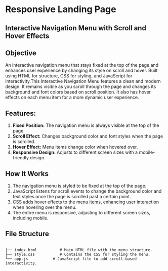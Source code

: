 # Responsive Landing Page
## Interactive Navigation Menu with Scroll and Hover Effects
## Objective
An interactive navigation menu that stays fixed at the top of the page and enhances user experience by changing its style on scroll and hover. Built using HTML for structure, CSS for styling, and JavaScript for interactivity.This Interactive Navigation Menu features a clean and modern design. It remains visible as you scroll through the page and changes its background and font colors based on scroll position. It also has hover effects on each menu item for a more dynamic user experience.

## Features:
1. **Fixed Position:** The navigation menu is always visible at the top of the page.
2. **Scroll Effect:** Changes background color and font styles when the page is scrolled.
3. **Hover Effect:** Menu items change color when hovered over.
4. **Responsive Design:** Adjusts to different screen sizes with a mobile-friendly design.

## How It Works
1. The navigation menu is styled to be fixed at the top of the page.
2. JavaScript listens for scroll events to change the background color and text styles once the page is scrolled past a certain point.
3. CSS adds hover effects to the menu items, enhancing user interaction when hovering over the menu.
4. The entire menu is responsive, adjusting to different screen sizes, including mobile.

 ## File Structure
```

├── index.html          # Main HTML file with the menu structure.
├── style.css           # Contains the CSS for styling the menu.
└── app.js           # JavaScript file to add scroll-based interactivity.
```
